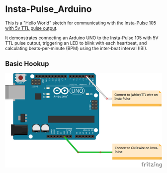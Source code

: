 # Insta-Pulse_Arduino
This is a "Hello World" sketch for communicating with the [Insta-Pulse 105 with 5v TTL pulse output](https://www.amazon.com/Biosig-Instruments-Insta-Pulse-Institutional-Model/dp/B001LORSYU).

It demonstrates connecting an Arduino UNO to the Insta-Pulse 105 with 5V TTL pulse output, triggering an LED to blink with each heartbeat, and calculating beats-per-minute (BPM) using the inter-beat interval (IBI).

## Basic Hookup

![Fritzing diagram connecting GND wire to GND and TTL wire to digital pin 2](Insta-Pulse_Arduino_bb.png?raw=true "Insta-Pulse_Arduino basic circuit")
